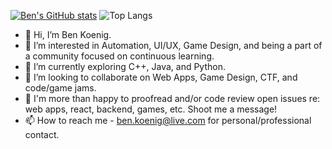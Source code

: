 [![Ben's GitHub stats](https://github-readme-stats.vercel.app/api?username=taqft&show_icons=true&theme=tokyonight&hide=contribs)](https://taqft.github.io/react_portfolio/) ![Top Langs](https://github-readme-stats.vercel.app/api/top-langs/?username=taqft&layout=compact&theme=tokyonight)

- 👋 Hi, I’m Ben Koenig.
- 👀 I’m interested in Automation, UI/UX, Game Design, and being a part of a community focused on continuous learning.
- 🌱 I’m currently exploring C++, Java, and Python.
- 💞️ I’m looking to collaborate on Web Apps, Game Design, CTF, and code/game jams.
- 🤝 I'm more than happy to proofread and/or code review open issues re: web apps, react, backend, games, etc. Shoot me a message!
- 📫 How to reach me - ben.koenig@live.com for personal/professional contact.

<!---
theresaqueryforthat/theresaqueryforthat is a ✨ special ✨ repository because its `README.md` (this file) appears on your GitHub profile.
You can click the Preview link to take a look at your changes.
--->
